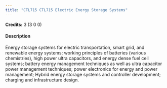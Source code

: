 ```yaml
---
title: "CTL715 CTL715 Electric Energy Storage Systems"
---
```

**Credits:** 3 (3 0 0)

#### Description
Energy storage systems for electric transportation, smart grid, and renewable energy systems; working principles of batteries (various chemistries), high power ultra capacitors, and energy dense fuel cell systems; battery energy management techniques as well as ultra capacitor power management techniques; power electronics for energy and power management; Hybrid energy storage systems and controller development; charging and infrastructure design.